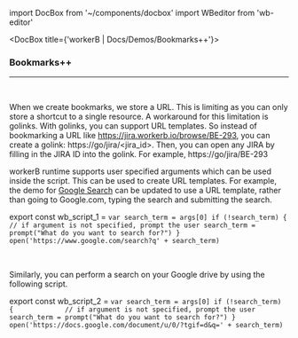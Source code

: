 import DocBox from '~/components/docbox'
import WBeditor from 'wb-editor'

<DocBox title={'workerB | Docs/Demos/Bookmarks++'}>

### **Bookmarks++**
<hr/>
<br/>

When we create bookmarks, we store a URL. This is limiting as you can only store a shortcut to a single resource. A workaround for this limitation is golinks. With golinks, you can support URL templates. So instead of bookmarking a URL like https://jira.workerb.io/browse/BE-293, you can create a golink: https://go/jira/<jira_id>. Then, you can open any JIRA by filling in the JIRA ID into the golink. For example, https://go/jira/BE-293

workerB runtime supports user specified arguments which can be used inside the script. This can be used to create URL templates. For example, the demo for [Google Search](/demos/googlesearch) can be updated to use a URL template, rather than going to Google.com, typing the search and submitting the search.  

export const wb_script_1 = `var search_term = args[0]
if (!search_term) {                 // if argument is not specified, prompt the user
    search_term = prompt("What do you want to search for?")
}
open('https://www.google.com/search?q' + search_term)
`

<WBeditor
    code = {wb_script_1}
    readOnly = {true}
    showShareIcon={false}
/>

<br/>

Similarly, you can perform a search on your Google drive by using the following script. 

export const wb_script_2 = `var search_term = args[0]
if (!search_term) {             // if argument is not specified, prompt the user
    search_term = prompt("What do you want to search for?")
}
open('https://docs.google.com/document/u/0/?tgif=d&q=' + search_term)
`

<WBeditor
    code = {wb_script_2}
    readOnly = {true}
    showShareIcon={false}
/>

</DocBox>